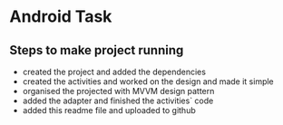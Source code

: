 # Android Task

## Steps to make project running

* created the project and added the dependencies
* created the activities and worked on the design and made it simple
* organised the projected with MVVM design pattern
* added the adapter and finished the activities` code
* added this readme file and uploaded to github